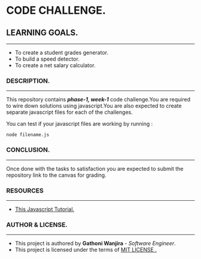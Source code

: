 <!-- Testing -->

# CODE CHALLENGE.

## LEARNING GOALS.
---

- To create a student grades generator.  
- To build a speed detector.  
- To create a net salary calculator.  

### DESCRIPTION.
---

This repository contains   **_phase-1, week-1_**  code challenge.You are required to wire down solutions using javascript.You are also expected to create separate javascript files for each of the challenges.

You can test if your  javascript files are working by running :  

`node filename.js `  
     
  

### CONCLUSION.  
---
Once done with the tasks to satisfaction you are expected to submit the repository link to the canvas for grading.

### RESOURCES 
---
- [This Javascript Tutorial.](https://youtu.be/hdI2bqOjy3c)   

### AUTHOR & LICENSE.
---


- This project is authored by **Gathoni Wanjira** - _Software Engineer_.  
- This project is licensed under the terms of [MIT LICENSE .](https://opensource.org/license/mit/)
  
